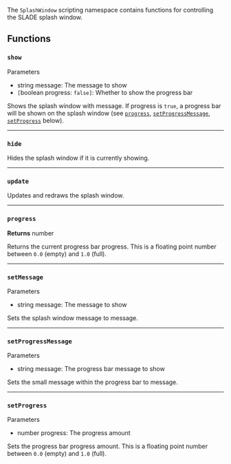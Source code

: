 The `SplashWindow` scripting namespace contains functions for controlling the SLADE splash window.

## Functions

### `show`

<listhead>Parameters</listhead>

* <type>string</type> <arg>message</arg>: The message to show
* `[`<type>boolean</type> <arg>progress</arg>: `false]`: Whether to show the progress bar

Shows the splash window with <arg>message</arg>. If <arg>progress</arg> is `true`, a progress bar will be shown on the splash window (see <code>[progress](#progress)</code>, <code>[setProgressMessage](#setprogressmessage)</code>, <code>[setProgress](#setprogress)</code> below).

---
### `hide`

Hides the splash window if it is currently showing.

---
### `update`

Updates and redraws the splash window.

---
### `progress`

**Returns** <type>number</type>

Returns the current progress bar progress. This is a floating point number between `0.0` (empty) and `1.0` (full).

---
### `setMessage`

<listhead>Parameters</listhead>

* <type>string</type> <arg>message</arg>: The message to show

Sets the splash window message to <arg>message</arg>.

---
### `setProgressMessage`

<listhead>Parameters</listhead>

* <type>string</type> <arg>message</arg>: The progress bar message to show

Sets the small message within the progress bar to <arg>message</arg>.

---
### `setProgress`

<listhead>Parameters</listhead>

* <type>number</type> <arg>progress</arg>: The progress amount

Sets the progress bar progress amount. This is a floating point number between `0.0` (empty) and `1.0` (full).
